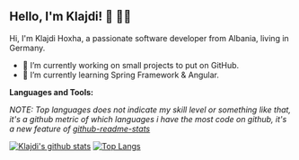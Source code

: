 
## **Hello, I'm Klajdi!**  :wave: :man_technologist:

Hi, I'm Klajdi Hoxha, a passionate software developer from Albania, living in Germany.

 * :hammer: I’m currently working on small projects to put on GitHub.
 * :open_book: I’m currently learning Spring Framework & Angular.
 
 **Languages and Tools:**
 

*NOTE: Top languages does not indicate my skill level or something like that, it's a github metric of which languages i have the most code on github, it's a new feature of [github-readme-stats](https://github.com/anuraghazra/github-readme-stats)*

[![Klajdi's github stats](https://github-readme-stats.vercel.app/api?username=Davion&show_icons=true)](https://github.com/anuraghazra/github-readme-stats)
[![Top Langs](https://github-readme-stats.vercel.app/api/top-langs/?username=Davion&layout=compact)](https://github.com/anuraghazra/github-readme-stats)

